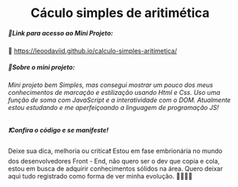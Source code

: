 <h1 align="center">Cáculo simples de aritimética </h1>



<h5> 📂Link para acesso ao Mini Projeto: </h5>

🔗 https://leoodaviid.github.io/calculo-simples-aritimetica/



<h5>📌Sobre o mini projeto:</h5>  

<h6> Mini projeto bem Simples, mas consegui mostrar um pouco dos meus conhecimentos de marcação e estilização usando Html e Css. Uso uma função de soma com JavaScript e a interatividade com o DOM. Atualmente estou estudando e me aperfeiçoando a linguagem de programação JS! <h6>

<h5> ❗Confira o código e se manifeste!</h5>

<p> Deixe sua dica, melhoria ou critica❗ Estou em fase embrionária no mundo dos desenvolvedores Front - End, não quero ser o dev que copia e cola, estou em busca de adquirir conhecimentos sólidos na área. Quero deixar aqui tudo registrado como forma de ver minha evolução. 🚀🚀👨‍💻</p>


